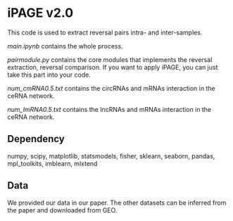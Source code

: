 # iPAGE v2.0
This code is used to extract reversal pairs intra- and inter-samples.

*main.ipynb* contains the whole process.

*pairmodule.py* contains the core modules that implements the reversal extraction, reversal comparison. If you want to apply iPAGE, you can just take this part into your code.

*num_cmRNA0.5.txt* contains the circRNAs and mRNAs interaction in the ceRNA network.

*num_lmRNA0.5.txt* contains the lncRNAs and mRNAs interaction in the ceRNA network.


## Dependency
numpy, scipy, matplotlib, statsmodels, fisher, sklearn, seaborn, pandas, mpl_toolkits, imblearn, mlxtend

## Data
We provided our data in our paper. The other datasets can be inferred from the paper and downloaded from GEO.
